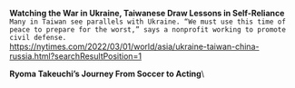 **Watching the War in Ukraine, Taiwanese Draw Lessons in Self-Reliance**\
`Many in Taiwan see parallels with Ukraine. “We must use this time of peace to prepare for the worst,” says a nonprofit working to promote civil defense.`\
https://nytimes.com/2022/03/01/world/asia/ukraine-taiwan-china-russia.html?searchResultPosition=1

**Ryoma Takeuchi’s Journey From Soccer to Acting**\
